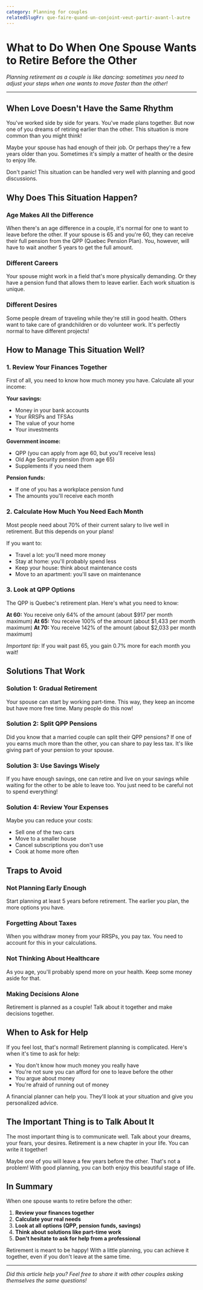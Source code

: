 ```yaml
---
category: Planning for couples
relatedSlugFr: que-faire-quand-un-conjoint-veut-partir-avant-l-autre
---
```

# What to Do When One Spouse Wants to Retire Before the Other

*Planning retirement as a couple is like dancing: sometimes you need to adjust your steps when one wants to move faster than the other!*

---

## When Love Doesn't Have the Same Rhythm

You've worked side by side for years. You've made plans together. But now one of you dreams of retiring earlier than the other. This situation is more common than you might think!

Maybe your spouse has had enough of their job. Or perhaps they're a few years older than you. Sometimes it's simply a matter of health or the desire to enjoy life.

Don't panic! This situation can be handled very well with planning and good discussions.

## Why Does This Situation Happen?

### Age Makes All the Difference

When there's an age difference in a couple, it's normal for one to want to leave before the other. If your spouse is 65 and you're 60, they can receive their full pension from the QPP (Quebec Pension Plan). You, however, will have to wait another 5 years to get the full amount.

### Different Careers

Your spouse might work in a field that's more physically demanding. Or they have a pension fund that allows them to leave earlier. Each work situation is unique.

### Different Desires

Some people dream of traveling while they're still in good health. Others want to take care of grandchildren or do volunteer work. It's perfectly normal to have different projects!

## How to Manage This Situation Well?

### 1. Review Your Finances Together

First of all, you need to know how much money you have. Calculate all your income:

**Your savings:**
- Money in your bank accounts
- Your RRSPs and TFSAs
- The value of your home
- Your investments

**Government income:**
- QPP (you can apply from age 60, but you'll receive less)
- Old Age Security pension (from age 65)
- Supplements if you need them

**Pension funds:**
- If one of you has a workplace pension fund
- The amounts you'll receive each month

### 2. Calculate How Much You Need Each Month

Most people need about 70% of their current salary to live well in retirement. But this depends on your plans!

If you want to:
- Travel a lot: you'll need more money
- Stay at home: you'll probably spend less
- Keep your house: think about maintenance costs
- Move to an apartment: you'll save on maintenance

### 3. Look at QPP Options

The QPP is Quebec's retirement plan. Here's what you need to know:

**At 60:** You receive only 64% of the amount (about $917 per month maximum)
**At 65:** You receive 100% of the amount (about $1,433 per month maximum)
**At 70:** You receive 142% of the amount (about $2,033 per month maximum)

*Important tip:* If you wait past 65, you gain 0.7% more for each month you wait!

## Solutions That Work

### Solution 1: Gradual Retirement

Your spouse can start by working part-time. This way, they keep an income but have more free time. Many people do this now!

### Solution 2: Split QPP Pensions

Did you know that a married couple can split their QPP pensions? If one of you earns much more than the other, you can share to pay less tax. It's like giving part of your pension to your spouse.

### Solution 3: Use Savings Wisely

If you have enough savings, one can retire and live on your savings while waiting for the other to be able to leave too. You just need to be careful not to spend everything!

### Solution 4: Review Your Expenses

Maybe you can reduce your costs:
- Sell one of the two cars
- Move to a smaller house
- Cancel subscriptions you don't use
- Cook at home more often

## Traps to Avoid

### Not Planning Early Enough

Start planning at least 5 years before retirement. The earlier you plan, the more options you have.

### Forgetting About Taxes

When you withdraw money from your RRSPs, you pay tax. You need to account for this in your calculations.

### Not Thinking About Healthcare

As you age, you'll probably spend more on your health. Keep some money aside for that.

### Making Decisions Alone

Retirement is planned as a couple! Talk about it together and make decisions together.

## When to Ask for Help

If you feel lost, that's normal! Retirement planning is complicated. Here's when it's time to ask for help:

- You don't know how much money you really have
- You're not sure you can afford for one to leave before the other
- You argue about money
- You're afraid of running out of money

A financial planner can help you. They'll look at your situation and give you personalized advice.

## The Important Thing is to Talk About It

The most important thing is to communicate well. Talk about your dreams, your fears, your desires. Retirement is a new chapter in your life. You can write it together!

Maybe one of you will leave a few years before the other. That's not a problem! With good planning, you can both enjoy this beautiful stage of life.

## In Summary

When one spouse wants to retire before the other:

1. **Review your finances together**
2. **Calculate your real needs**
3. **Look at all options (QPP, pension funds, savings)**
4. **Think about solutions like part-time work**
5. **Don't hesitate to ask for help from a professional**

Retirement is meant to be happy! With a little planning, you can achieve it together, even if you don't leave at the same time.

---

*Did this article help you? Feel free to share it with other couples asking themselves the same questions!*

